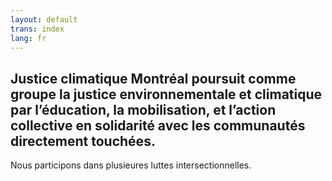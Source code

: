 ```yaml
---
layout: default
trans: index
lang: fr
---
```

## Justice climatique Montréal poursuit comme groupe la justice environnementale et climatique par l’éducation, la mobilisation, et l’action collective en solidarité avec les communautés directement touchées.

Nous participons dans plusieures luttes intersectionnelles.

